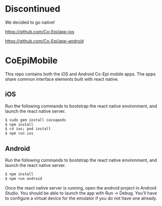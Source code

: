 # Discontinued

We decided to go native!

https://github.com/Co-Epi/app-ios

https://github.com/Co-Epi/app-android



# CoEpiMobile

This repo contains both the iOS and Android Co-Epi mobile apps. The apps share common interface elements built with react native.

## iOS

Run the following commands to bootstrap the react native environment, and launch the react native server.


```bash
$ sudo gem install cocoapods
$ npm install
$ cd ios; pod install
$ npm run ios
```

## Android

Run the following commands to bootstrap the react native environment, and launch the react native server.

```bash
$ npm install
$ npm run android
```

Once the react native server is running, open the android project in Android Studio. You should be able to launch the app with Run -> Debug. You'll have to configure a virtual device for the emulator if you do not have one already.
